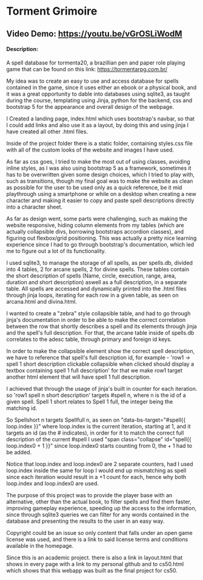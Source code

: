 # Torment Grimoire
## Video Demo: https://youtu.be/vGrOSLiWodM

#### Description:

A spell database for tormenta20, a brazillian pen and paper role playing game that can be found on this link: https://tormentarpg.com.br/

My idea was to create an easy to use and access database for spells contained in the game, since it uses either an ebook or a physical book, and it was a great opportunity to dable into databases using sqlite3, as taught during the course, templating using Jinja, python for the backend, css and bootstrap 5 for the appearance and overall design of the webpage.

I Created a landing page, index.html which uses bootstrap's navbar, so that I could add links and also use it as a layout, by doing this and using jinja I have created all other .html files.

Inside of the project folder there is a static folder, containing styles.css file with all of the custom looks of the website and images I have used.

As far as css goes, I tried to make the most out of using classes, avoiding inline styles, as I was also using bootstrap 5 as a framework, sometimes it has to be overwritten given some design choices, which I tried to play with, such as transitions, though my final goal was to make the website as clean as possible for the user to be used only as a quick reference, be it mid playthrough using a smartphone or while on a desktop when creating a new character and making it easier to copy and paste spell descriptions directly into a character sheet.

As far as design went, some parts were challenging, such as making the website responsive, hiding column elements from my tables (which are actually collapsible divs, borrowing bootstraps accordion classes), and figuring out flexbox/grid positioning. This was actually a pretty nice learning experience since I had to go through bootstrap's documentation, which led me to figure out a lot of its functionality.

I used sqlite3, to manage the storage of all spells, as per spells.db, divided into 4 tables, 2 for arcane spells, 2 for divine spells. These tables contain the short description of spells (Name, circle, execution, range, area, duration and short description) aswell as a full description, in a separate table. All spells are accessed and dynamically printed into the .html files through jinja loops, iterating for each row in a given table, as seen on arcana.html and divina.html.

I wanted to create a "zebra" style collapsible table, and had to go through jinja's documentation in order to be able to make the correct correlation between the row that shortly describes a spell and its elements through jinja and the spell's full description. For that, the arcane table inside of spells.db correlates to the adesc table, through primary and foreign id keys.

In order to make the collapsible element show the correct spell description, we have to reference that spell's full description id, for example - 'row1 -> spell 1 short description clickable collapsible when clicked should display a textbox containing spell 1 full description' for that we make row1 target another html element that will have spell 1 full description.

I achieved that through the usage of jinja's built in counter for each iteration. so 'row1 spell n short description' targets #spell n, where n is the id of a given spell. Spell 1 short relates to Spell 1 full, the integer being the matching id.

So Spellshort n targets Spellfull n, as seen on "data-bs-target="#spell{{ loop.index }}" where loop.index is the current iteration, starting at 1, and it targets an id (as the # indicates), in order for it to match the correct full description of the current #spell I used "span class="collapse" id="spell{{ loop.index0 + 1 }}" since loop.index0 starts counting from 0, the + 1 had to be added.

Notice that loop.index and loop.index0 are 2 separate counters, had I used loop.index inside the same for loop I would end up mismatching as spell since each iteration would result in a +1 count for each, hence why both loop.index and loop.index0 are used.

The purpose of this project was to provide the player base with an alternative, other than the actual book, to filter spells and find them faster, improving gameplay experience, speeding up the access to the information, since through sqlite3 queries we can filter for any words contained in the database and presenting the results to the user in an easy way.

Copyright could be an issue so only content that falls under an open game license was used, and there is a link to said license terms and conditions available in the homepage.

Since this is an academic project. there is also a link in layout.html that shows in every page with a link to my personal github and to cs50.html which shows that this webapp was built as the final project for cs50.
